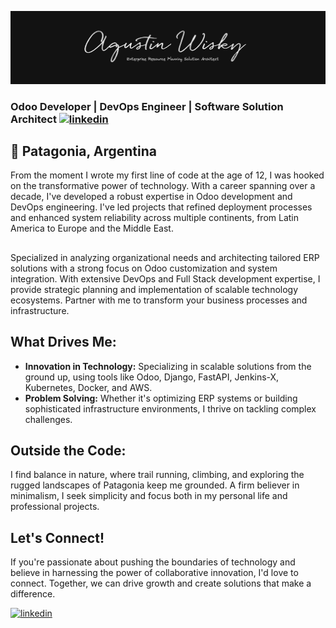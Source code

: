 ![logo](agustin-wisky-github.png)
### Odoo Developer | DevOps Engineer | Software Solution Architect <a href="https://www.linkedin.com/in/agustin-wisky" rel="nofollow noreferrer"><img src="https://i.stack.imgur.com/gVE0j.png" alt="linkedin"></a>

📍 **Patagonia, Argentina**
---

From the moment I wrote my first line of code at the age of 12, I was hooked on the transformative power of technology. With a career spanning over a decade, I've developed a robust expertise in Odoo development and DevOps engineering. I've led projects that refined deployment processes and enhanced system reliability across multiple continents, from Latin America to Europe and the Middle East.

##

Specialized in analyzing organizational needs and architecting tailored ERP solutions with a strong focus on Odoo customization and system integration. With extensive DevOps and Full Stack development expertise, I provide strategic planning and implementation of scalable technology ecosystems. Partner with me to transform your business processes and infrastructure.

## What Drives Me:
- **Innovation in Technology:** Specializing in scalable solutions from the ground up, using tools like Odoo, Django, FastAPI, Jenkins-X, Kubernetes, Docker, and AWS.  
- **Problem Solving:** Whether it's optimizing ERP systems or building sophisticated infrastructure environments, I thrive on tackling complex challenges.

## Outside the Code:
I find balance in nature, where trail running, climbing, and exploring the rugged landscapes of Patagonia keep me grounded. A firm believer in minimalism, I seek simplicity and focus both in my personal life and professional projects.

## Let's Connect!
If you're passionate about pushing the boundaries of technology and believe in harnessing the power of collaborative innovation, I'd love to connect. Together, we can drive growth and create solutions that make a difference.

<a href="https://www.linkedin.com/in/agustin-wisky" rel="nofollow noreferrer"><img src="https://i.stack.imgur.com/gVE0j.png" alt="linkedin"></a>


